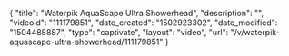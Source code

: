{
    "title": "Waterpik AquaScape Ultra Showerhead",
    "description": "",
    "videoid": "111179851",
    "date_created": "1502923302",
    "date_modified": "1504488887",
    "type": "captivate",
    "layout": "video",
    "url": "\/v\/waterpik-aquascape-ultra-showerhead\/111179851"
}